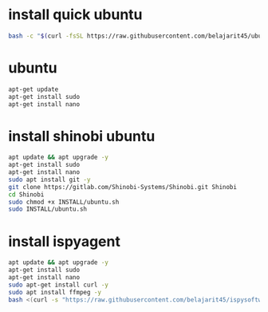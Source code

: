 # install quick ubuntu
```BASH
bash -c "$(curl -fsSL https://raw.githubusercontent.com/belajarit45/ubuntu/main/installerubuntu.sh)"
```

# ubuntu
```BASH
apt-get update
apt-get install sudo
apt-get install nano
```

# install shinobi ubuntu
```BASH
apt update && apt upgrade -y
apt-get install sudo
apt-get install nano
sudo apt install git -y
git clone https://gitlab.com/Shinobi-Systems/Shinobi.git Shinobi
cd Shinobi
sudo chmod +x INSTALL/ubuntu.sh
sudo INSTALL/ubuntu.sh
```

# install ispyagent
```BASH
apt update && apt upgrade -y
apt-get install sudo
apt-get install nano
sudo apt-get install curl -y
sudo apt install ffmpeg -y
bash <(curl -s "https://raw.githubusercontent.com/belajarit45/ispysoftware/main/v2/install.sh")
```
